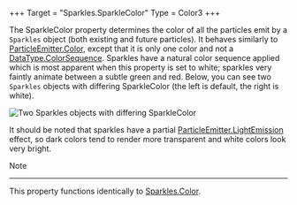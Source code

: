 +++
Target = "Sparkles.SparkleColor"
Type = Color3
+++

The SparkleColor property determines the color of all the particles emit by a `Sparkles` object (both existing and future particles). It behaves similarly to [ParticleEmitter.Color](https://developer.roblox.com/api-reference/property/ParticleEmitter/Color), except that it is only one color and not a [DataType.ColorSequence](https://developer.roblox.com/search#stq=ColorSequence). Sparkles have a natural color sequence applied which is most apparent when this property is set to white; sparkles very faintly animate between a subtle green and red. Below, you can see two `Sparkles` objects with differing SparkleColor (the left is default, the right is white).![Two Sparkles objects with differing SparkleColor][1]It should be noted that sparkles have a partial [ParticleEmitter.LightEmission](https://developer.roblox.com/api-reference/property/ParticleEmitter/LightEmission) effect, so dark colors tend to render more transparent and white colors look very bright.[1]: https://developer.roblox.com/assets/blt22f35a953a5b6687/Sparkles_SparkleColor.pngNote----------This property functions identically to [Sparkles.Color](https://developer.roblox.com/api-reference/property/Sparkles/Color).